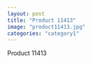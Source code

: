```yaml
---
layout: post
title: "Product 11413"
image: "product11413.jpg"
categories: "category1"
---
```

Product 11413
